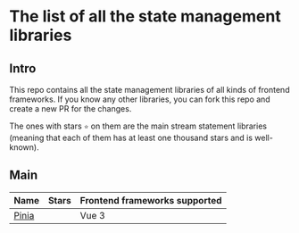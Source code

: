 # The list of all the state management libraries

## Intro

This repo contains all the state management libraries of all kinds of frontend frameworks. If you know any other libraries, you can fork this repo and create a new PR for the changes.

The ones with stars `⭐️` on them are the main stream statement libraries (meaning that each of them has at least one thousand stars and is well-known).

## Main

| Name  | Stars | Frontend frameworks supported |
| ----- | ----- | ----------------------------- |
| [Pinia](/vuejs/pinia) || Vue 3                         |
